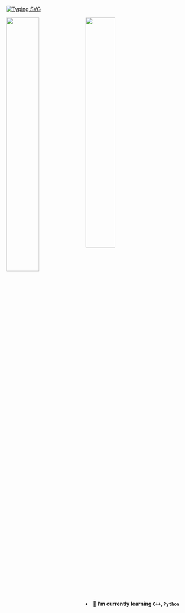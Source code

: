 <a href="https://git.io/typing-svg"><img src="https://readme-typing-svg.herokuapp.com?font=Merriweather&weight=100&size=30&pause=1000&color=000000&background=FFFFFF00&width=435&lines=Under+construction...;%E5%98%BB%E5%98%BB%E5%98%BB%EF%BC%8CGithub%EF%BC%8C%E5%95%9F%E5%8B%95%EF%BC%81" alt="Typing SVG" /></a>
<br>    
<div>
  <p>
  <span align="left">
  <img width="40%" src="https://github-readme-stats.vercel.app/api?username=cct1225&rank_icon=github" />
  </span>
  <img align="left" width="42%"  src="https://github-readme-stats.vercel.app/api/top-langs/?username=cct1225&layout=compact" />
  </p>
  <div>
    <h4>
      <li>🌱 I’m currently learning <code>C++</code>, <code>Python</code>
    </h4>
  </div>
</div>

<!--

**cct1225/cct1225** is a ✨ _special_ ✨ repository because its `README.md` (this file) appears on your GitHub profile.

Here are some ideas to get you started:

- 🔭 I’m currently working on ...
- 🌱 I’m currently learning ...
- 👯 I’m looking to collaborate on ...
- 🤔 I’m looking for help with ...
- 💬 Ask me about ...
- 📫 How to reach me: ...
- 😄 Pronouns: ...
- ⚡ Fun fact: ...
-->
